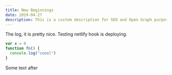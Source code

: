 ```yaml
---
title: New Beginnings
date: 2019-04-27
description: This is a custom description for SEO and Open Graph purposes, rather than the default generated excerpt. Simply add a description field to the frontmatter.
---
```


The log, it is pretty nice.
Testing netlify hook is deploying.

```js
var x = 0
function fn() {
  console.log("coool")
}
```

Some text after
